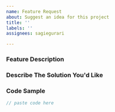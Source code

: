 ```yaml
---
name: Feature Request
about: Suggest an idea for this project
title: ''
labels: ''
assignees: sagiegurari

---
```


### Feature Description
<!-- A clear description of the feature request. -->

### Describe The Solution You'd Like
<!-- A clear and concise description of what you want to happen. -->

### Code Sample

```js
// paste code here
```
